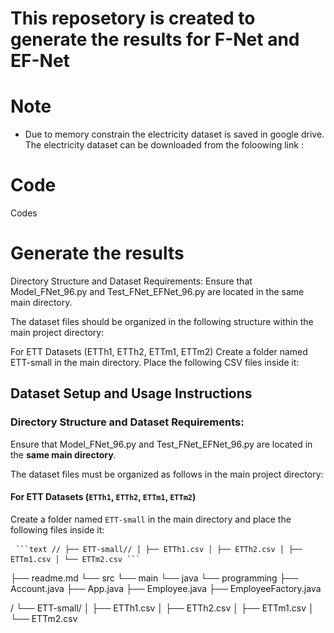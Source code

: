# This reposetory is created to generate the results for F-Net and EF-Net 

# Note
- Due to memory constrain the electricity dataset is saved in google drive. The electricity dataset can be downloaded from the foloowing link : 

# Code
Codes 

# Generate the results
Directory Structure and Dataset Requirements:
Ensure that Model_FNet_96.py and Test_FNet_EFNet_96.py are located in the same main directory.

The dataset files should be organized in the following structure within the main project directory:

For ETT Datasets (ETTh1, ETTh2, ETTm1, ETTm2)
Create a folder named ETT-small in the main directory. Place the following CSV files inside it:

## Dataset Setup and Usage Instructions

### Directory Structure and Dataset Requirements:

Ensure that Model_FNet_96.py and Test_FNet_EFNet_96.py are located in the **same main directory**.

The dataset files must be organized as follows in the main project directory:

#### For ETT Datasets (`ETTh1`, `ETTh2`, `ETTm1`, `ETTm2`)
Create a folder named `ETT-small` in the main directory and place the following files inside it:


<pre lang="markdown"> <code>```text <project-root>// ├── ETT-small// │ ├── ETTh1.csv │ ├── ETTh2.csv │ ├── ETTm1.csv │ └── ETTm2.csv ```</code> </pre>

├── readme.md
└── src
    └── main
        └── java
            └── programming
                ├── Account.java
                ├── App.java
                ├── Employee.java
                ├── EmployeeFactory.java


<project-root>/
└──  ETT-small/
│   ├── ETTh1.csv
│   ├── ETTh2.csv
│   ├── ETTm1.csv
│   └── ETTm2.csv
